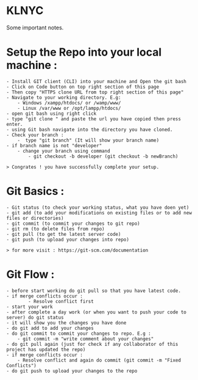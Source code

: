 # KLNYC
Some important notes.
# Setup the Repo into your local machine :
    - Install GIT client (CLI) into your machine and Open the git bash
    - Click on Code button on top right section of this page
    - Then copy "HTTPS clone URL from top right section of this page"
    - Navigate to your working directory. E.g:
        - Windows /xampp/htdocs/ or /wamp/www/
        - Linux /var/www or /opt/lampp/htdocs/
    - open git bash using right click
    - type "git clone " and paste the url you have copied then press enter.
    - using Git bash navigate into the directory you have cloned.
    - Check your branch :
        -  type "git branch" (It will show your branch name)
    - if branch name is not "developer"
        - change your branch using command
            - git checkout -b developer (git checkout -b newBranch)

    > Congrates ! you have successfully complete your setup.

# Git Basics :
    - Git status (to check your working status, what you have doen yet)
    - git add (to add your modifications on existing files or to add new files or directories)
    - git commit (to commit your changes to git repo)
    - git rm (to delete files from repo)
    - git pull (to get the latest server code)
    - git push (to upload your changes into repo)

    > for more visit : https://git-scm.com/documentation

# Git Flow :
    - before start working do git pull so that you have latest code.
    - if merge conflicts occur :
            - Resolve conflict first
    - start your work
    - after complete a day work (or when you want to push your code to server) do git status
    - it will show you the changes you have done
    - do git add to add your changes
    - do git commit to commit your changes to repo. E.g :
        - git commit -m "write comment about your changes"
    - do git pull again (just for check if any collaborator of this project has updated the repo)
    - if merge conflicts occur :
        - Resolve conflict and again do commit (git commit -m "Fixed Conflicts")
    - do git push to upload your changes to the repo
